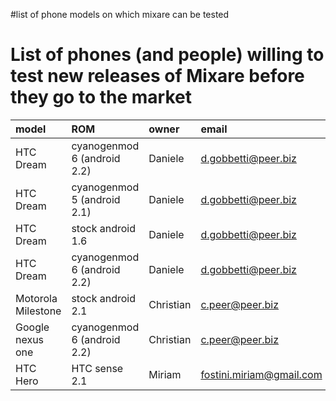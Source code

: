 #list of phone models on which mixare can be tested

# List of phones (and people) willing to test new releases of Mixare before they go to the market #

| **model** | **ROM** | **owner** | **email** |
|:----------|:--------|:----------|:----------|
| HTC Dream | cyanogenmod 6 (android 2.2) | Daniele   | d.gobbetti@peer.biz |
| HTC Dream | cyanogenmod 5 (android 2.1) | Daniele   | d.gobbetti@peer.biz |
| HTC Dream | stock android 1.6 | Daniele   | d.gobbetti@peer.biz |
| HTC Dream | cyanogenmod 6 (android 2.2) | Daniele   | d.gobbetti@peer.biz |
| Motorola Milestone | stock android 2.1 | Christian | c.peer@peer.biz |
| Google nexus one | cyanogenmod 6 (android 2.2) | Christian | c.peer@peer.biz |
| HTC Hero  | HTC sense 2.1 | Miriam    | fostini.miriam@gmail.com |